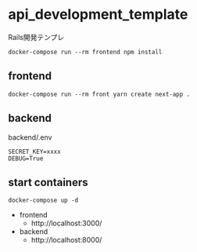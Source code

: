 # api_development_template

Rails開発テンプレ

```
docker-compose run --rm frontend npm install
```

## frontend
```
docker-compose run --rm front yarn create next-app .
```

## backend
backend/.env
```
SECRET_KEY=xxxx
DEBUG=True
```

## start containers
```
docker-compose up -d
```
* frontend
  * http://localhost:3000/
* backend
  * http://localhost:8000/

